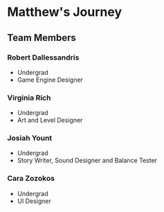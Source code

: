 # Matthew's Journey 

## Team Members 

### Robert Dallessandris
- Undergrad
- Game Engine Designer

### Virginia Rich
- Undergrad
- Art and Level Designer

### Josiah Yount
- Undergrad
- Story Writer, Sound Designer and Balance Tester

### Cara Zozokos
- Undergrad 
- UI Designer
